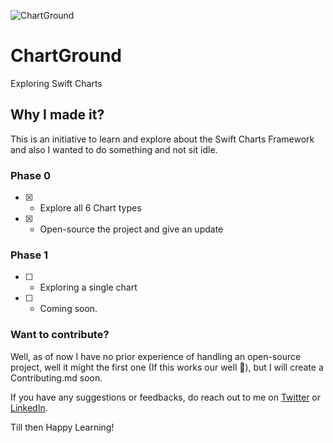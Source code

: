 ![ChartGround](https://user-images.githubusercontent.com/35184001/218013644-d09913aa-3c7d-4175-88be-b7a7db52e975.png)

# ChartGround
Exploring Swift Charts

## Why I made it?
This is an initiative to learn and explore about the Swift Charts Framework and also I wanted to do something and not sit idle.

### Phase 0 
- [x] - Explore all 6 Chart types
- [x] - Open-source the project and give an update

### Phase 1
- [ ] - Exploring a single chart 
- [ ] - Coming soon.

### Want to contribute?
Well, as of now I have no prior experience of handling an open-source project, well it might the first one (If this works our well :grimacing:), but I will create a Contributing.md soon.

If you have any suggestions or feedbacks, do reach out to me on [Twitter](https://twitter.com/rajhraval) or [LinkedIn](https://www.linkedin.com/in/rajhraval/).

Till then Happy Learning! 
